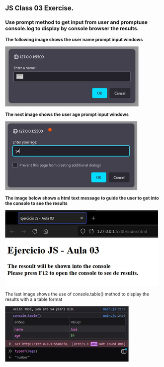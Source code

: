## JS Class 03 Exercise.

### Use prompt method to get input from user and promptuse console.log to display by console browser the results.

**The following image shows the user name prompt input windows**

![User name input Window](https://github.com/JLbr2022/JS-ejercicioAula03/blob/master/img/userName.jpg?raw=true)

**The next image shows the user age prompt input windows**

![User age input Window](https://github.com/JLbr2022/JS-ejercicioAula03/blob/master/img/userAge.jpg?raw=true)

**The image below shows a html text message to guide the user to get into the console to see the results**

![Browser Message](https://github.com/JLbr2022/JS-ejercicioAula03/blob/master/img/browserMsg.jpg?raw=true)

The last image shows the use of console.table() method to display the results with a a table format

![Console table View Result](https://github.com/JLbr2022/JS-ejercicioAula03/blob/master/img/consoleLogViewResult.jpg?raw=true)
